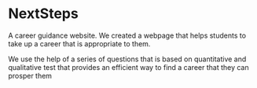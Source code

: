 # NextSteps
A career guidance website.
We created a webpage that helps students to take up a career that is appropriate to them.

We use the help of a series of questions that is based on quantitative and qualitative test that provides an efficient way to find a career that they can prosper them
